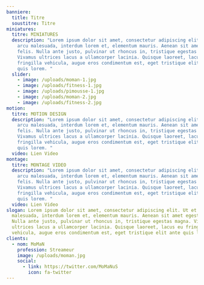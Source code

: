 ```yaml
---
banniere:
  title: Titre
  soustitre: Titre
miniatures:
  titre: MINIATURES
  description: "Lorem ipsum dolor sit amet, consectetur adipiscing elit. Ut et
    arcu malesuada, interdum lorem et, elementum mauris. Aenean sit amet egestas
    felis. Nulla ante justo, pulvinar ut rhoncus in, tristique egestas magna.
    Vivamus ultrices lacus a ullamcorper lacinia. Quisque laoreet, lacus eu
    fringilla vehicula, augue eros condimentum est, eget tristique elit ante
    quis lorem. "
  slider:
    - image: /uploads/moman-1.jpg
    - image: /uploads/fitness-1.jpg
    - image: /uploads/pimousse-1.jpg
    - image: /uploads/moman-2.jpg
    - image: /uploads/fitness-2.jpg
motion:
  titre: MOTION DESIGN
  description: "Lorem ipsum dolor sit amet, consectetur adipiscing elit. Ut et
    arcu malesuada, interdum lorem et, elementum mauris. Aenean sit amet egestas
    felis. Nulla ante justo, pulvinar ut rhoncus in, tristique egestas magna.
    Vivamus ultrices lacus a ullamcorper lacinia. Quisque laoreet, lacus eu
    fringilla vehicula, augue eros condimentum est, eget tristique elit ante
    quis lorem. "
  video: Lien Video
montage:
  titre: MONTAGE VIDEO
  description: "Lorem ipsum dolor sit amet, consectetur adipiscing elit. Ut et
    arcu malesuada, interdum lorem et, elementum mauris. Aenean sit amet egestas
    felis. Nulla ante justo, pulvinar ut rhoncus in, tristique egestas magna.
    Vivamus ultrices lacus a ullamcorper lacinia. Quisque laoreet, lacus eu
    fringilla vehicula, augue eros condimentum est, eget tristique elit ante
    quis lorem. "
  video: Lien Video
slogan: Lorem ipsum dolor sit amet, consectetur adipiscing elit. Ut et arcu
  malesuada, interdum lorem et, elementum mauris. Aenean sit amet egestas felis.
  Nulla ante justo, pulvinar ut rhoncus in, tristique egestas magna. Vivamus
  ultrices lacus a ullamcorper lacinia. Quisque laoreet, lacus eu fringilla
  vehicula, augue eros condimentum est, eget tristique elit ante quis lorem.
clients:
  - nom: MoMaN
    profession: Streameur
    image: /uploads/moman.jpg
    social:
      - link: https://twitter.com/MoMaNuS
        icon: fa-twitter
---
```

